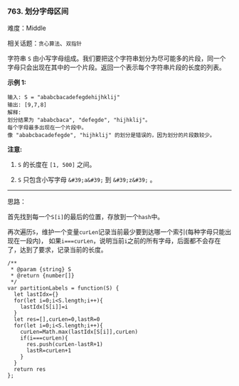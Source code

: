 ### 763. 划分字母区间

难度：Middle

相关话题：`贪心算法`、`双指针`

字符串  `S`  由小写字母组成。我们要把这个字符串划分为尽可能多的片段，同一个字母只会出现在其中的一个片段。返回一个表示每个字符串片段的长度的列表。



**示例 1:** 



```
输入: S = "ababcbacadefegdehijhklij"
输出: [9,7,8]
解释:
划分结果为 "ababcbaca", "defegde", "hijhklij"。
每个字母最多出现在一个片段中。
像 "ababcbacadefegde", "hijhklij" 的划分是错误的，因为划分的片段数较少。
```


**注意:** 




1.  `S` 的长度在 `[1, 500]` 之间。

2.  `S` 只包含小写字母 `&#39;a&#39;` 到 `&#39;z&#39;` 。






-----

思路：

首先找到每一个`S[i]`的最后的位置，存放到一个`hash`中。

再次遍历`S`，维护一个变量`curLen`记录当前最少要到达哪一个索引(每种字母只能出现在一段内)，
如果`i===curLen`，说明当前`i`之前的所有字母，后面都不会存在了，达到了要求，记录当前的长度。

```
/**
 * @param {string} S
 * @return {number[]}
 */
var partitionLabels = function(S) {
  let lastIdx={}
  for(let i=0;i<S.length;i++){
    lastIdx[S[i]]=i
  }
  let res=[],curLen=0,lastR=0
  for(let i=0;i<S.length;i++){
    curLen=Math.max(lastIdx[S[i]],curLen)
    if(i===curLen){
      res.push(curLen-lastR+1)
      lastR=curLen+1
    }
  }
  return res
};
```

